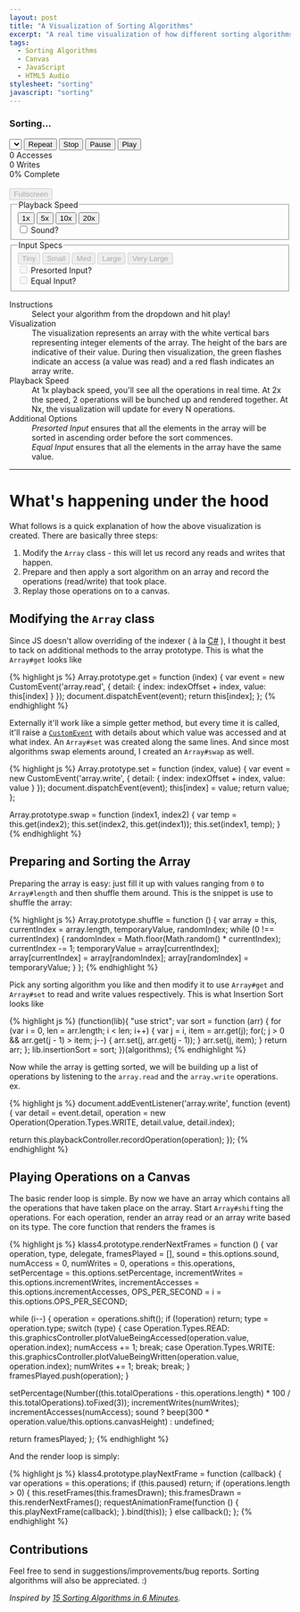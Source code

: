 ```yaml
---
layout: post
title: "A Visualization of Sorting Algorithms"
excerpt: "A real time visualization of how different sorting algorithms work &mdash; no GIFs/videos/java applets/flash, it's all done is javascript. Created using the HTML5 Canvas, CustomEvents and by messing with the Array's prototype. There's also a bit of AudioContext thrown in for some extra jazz."
tags:
  - Sorting Algorithms
  - Canvas
  - JavaScript
  - HTML5 Audio
stylesheet: "sorting"
javascript: "sorting"
---
```


<div class="curtain">
  <div class="curtain-container">
    <h3 class="curtain-caption">Sorting...</h3>
  </div>
</div>

<div class="jumbotron pure-form" id="divJumbotron2">
  <div class="pure-g">
    <div class="pure-u-1-1">
      <div class="pull-left">
        <select id="slctAlgorithms">
          <optgroup>Sort Algorithms</optgroup>
        </select>
        <button type="button" id="btnRestart" class="pure-button hidden">Repeat</button>
        <button type="button" id="btnStop" class="pure-button">Stop</button>
        <button type="button" id="btnPause" class="pure-button">Pause</button>
        <button type="button" id="btnPlay" class="pure-button">Play</button>
      </div>
      <div class="pull-right counters">
        <div class="access-counter"><span id="lblAccesses">0</span> Accesses</div>
        <div class="writes-counter"><span id="lblWrites">0</span> Writes</div>
        <div class="completion-counter"><span id="lblPercentage">0</span>% Complete</div>
      </div>
    </div>
  </div>
  &nbsp;
  <div class="pure-g">
    <div class="pure-u-1-1 canvas-container">
      <canvas class="canvas"></canvas>
      <button type="button" id="btnFullscreen" class="pure-button" disabled="disabled">
      Fullscreen
      </button>
    </div>
  </div>
</div>



  
<form class="" id="frmSort" action="javascript:void(0)">
  
  <!-- Pseudo Submit Button -->
  <input type="submit" class="hidden" style="display:none" data-aria-hidden="true">

  <!-- Playback Settings -->
  <div class="pure-u-1-2">
    <fieldset>
      <legend>Playback Speed</legend>
      <div class="pure-u-1-1">
        <button type="button" class="btn-speed pure-button active">1x</button>
        <button type="button" class="btn-speed pure-button">5x</button>
        <button type="button" class="btn-speed pure-button">10x</button>
        <button type="button" class="btn-speed pure-button">20x</button>
        <div class="checkbox hidden">
          <label>
            <input type="checkbox" value="sound" id="chkSound">
            Sound?
          </label>
        </div>
      </div>
    </fieldset>
  </div>

  <!-- Input Size and Specs -->
  <div class="pure-u-1-2">
    <fieldset disabled class="fldElements">
      <legend>Input Specs</legend>
      <div class="pure-u-1-1">
        <button type="button" class="btn-elements pure-button">Tiny</button>
        <button type="button" class="btn-elements pure-button active">Small</button>
        <button type="button" class="btn-elements pure-button">Med</button>
        <button type="button" class="btn-elements pure-button">Large</button>
        <button type="button" class="btn-elements pure-button">Very Large</button>
      </div>
      <div class="pure-u-1-1">
        <div class="checkbox">
          <label>
            <input type="checkbox" value="presorted" id="chkPresorted">
            Presorted Input?
          </label>
        </div>
        <div class="checkbox">
          <label>
            <input type="checkbox" value="equal" id="chkEqual">
            Equal Input?
          </label>
        </div>
      </div>
    </fieldset>
  </div>
</form>

<dl>
  <dt>Instructions</dt>
  <dd>Select your algorithm from the dropdown and hit play!</dd>
  <dt>Visualization</dt>
  <dd>The visualization represents an array with the white vertical bars representing integer elements of the array. The height of the bars are indicative of their value. During then visualization, the green flashes indicate an access (a value was read) and a red flash indicates an array write.</dd>
  <dt>Playback Speed</dt>
  <dd>At 1x playback speed, you'll see all the operations in real time. At 2x the speed, 2 operations will be bunched up and rendered together. At Nx, the visualization will update for every N operations.</dd>
  <dt>Additional Options</dt>
  <dd>
    <em>Presorted Input</em> ensures that all the elements in the array will be sorted in ascending order before the sort commences. <br> <em>Equal Input</em> ensures that all the elements in the array have the same value.
  </dd>
</dl>

---

# What's happening under the hood

What follows is a quick explanation of how the above visualization is created. There are basically three steps:

1. Modify the `Array` class - this will let us record any reads and writes that happen.
2. Prepare and then apply a sort algorithm on an array and record the operations (read/write) that took place.
3. Replay those operations on to a canvas.


## Modifying the `Array` class

Since JS doesn't allow overriding of the indexer ( à la [C#](https://msdn.microsoft.com/en-us/library/6x16t2tx.aspx) ), I thought it best to tack on additional methods to the array prototype. This is what the `Array#get` looks like

{% highlight js %}
Array.prototype.get = function (index) {
  var event = new CustomEvent('array.read', { detail: { index: indexOffset + index, value: this[index] } });
  document.dispatchEvent(event);
  return this[index];
};
{% endhighlight %}

Externally it'll work like a simple getter method, but every time it is called, it'll raise a [`CustomEvent`](https://developer.mozilla.org/en/docs/Web/API/CustomEvent) with details about which value was accessed and at what index. An `Array#set` was created along the same lines. And since most algorithms swap elements around, I created an `Array#swap` as well.

{% highlight js %}
Array.prototype.set = function (index, value) {
  var event = new CustomEvent('array.write', { detail: { index: indexOffset + index, value: value } });
  document.dispatchEvent(event);
  this[index] = value;
  return value;
};

Array.prototype.swap = function (index1, index2) {
  var temp = this.get(index2);
  this.set(index2, this.get(index1));
  this.set(index1, temp);
}
{% endhighlight %}


## Preparing and Sorting the Array

Preparing the array is easy: just fill it up with values ranging from `0` to `Array#length` and then shuffle them around. This is the snippet is use to shuffle the array:

{% highlight js %}
Array.prototype.shuffle = function () {
  var array = this, currentIndex = array.length,
    temporaryValue, randomIndex;
  while (0 !== currentIndex) {
    randomIndex = Math.floor(Math.random() * currentIndex);
    currentIndex -= 1;
    temporaryValue = array[currentIndex];
    array[currentIndex] = array[randomIndex];
    array[randomIndex] = temporaryValue;
  }
};
{% endhighlight %}

Pick any sorting algorithm you like and then modify it to use `Array#get` and `Array#set` to read and write values respectively. This is what Insertion Sort looks like

{% highlight js %}
(function(lib){
  "use strict";
  var sort = function (arr) {
    for (var i = 0, len = arr.length; i < len; i++) {
      var j = i, item = arr.get(j);
      for(; j > 0 && arr.get(j - 1) > item; j--) {
        arr.set(j, arr.get(j - 1));
      }
      arr.set(j, item);
    }
    return arr;
  };
  lib.insertionSort = sort;
})(algorithms);
{% endhighlight %}

Now while the array is getting sorted, we will be building up a list of operations by listening to the `array.read` and the `array.write` operations. ex.

{% highlight js %}
document.addEventListener('array.write', function (event) {
  var detail = event.detail,
    operation = new Operation(Operation.Types.WRITE, detail.value, detail.index);

  return this.playbackController.recordOperation(operation);
});
{% endhighlight %}


## Playing Operations on a Canvas

The basic render loop is simple. By now we have an array which contains all the operations that have taken place on the array. Start `Array#shift`ing the operations. For each operation, render an array read or an array write based on its type. The core function that renders the frames is

{% highlight js %}
klass4.prototype.renderNextFrames = function () {
  var operation, type,
    delegate, framesPlayed = [],
    sound = this.options.sound,
    numAccess = 0, numWrites = 0,
    operations = this.operations,
    setPercentage = this.options.setPercentage,
    incrementWrites = this.options.incrementWrites,
    incrementAccesses = this.options.incrementAccesses,
    OPS_PER_SECOND = i = this.options.OPS_PER_SECOND;

  while (i--) {
    operation = operations.shift();
    if (!operation) return;
    type = operation.type;
    switch (type) {
      case Operation.Types.READ:
        this.graphicsController.plotValueBeingAccessed(operation.value, operation.index);
        numAccess += 1;
        break;
      case Operation.Types.WRITE:
        this.graphicsController.plotValueBeingWritten(operation.value, operation.index);
        numWrites += 1;
        break;
      break;
    }
    framesPlayed.push(operation);
  }

  setPercentage(Number((this.totalOperations - this.operations.length) * 100 / this.totalOperations).toFixed(3));
  incrementWrites(numWrites);
  incrementAccesses(numAccess);
  sound ? beep(300 * operation.value/this.options.canvasHeight) : undefined;

  return framesPlayed;
};
{% endhighlight %}

And the render loop is simply: 

{% highlight js %}
klass4.prototype.playNextFrame = function (callback) {
  var operations = this.operations;
  if (this.paused) return;
  if (operations.length > 0) {
    this.resetFrames(this.framesDrawn);
    this.framesDrawn = this.renderNextFrames();
    requestAnimationFrame(function () {
      this.playNextFrame(callback);
    }.bind(this));
  } else callback();
};
{% endhighlight %}


## Contributions

Feel free to send in suggestions/improvements/bug reports. Sorting algorithms will also be appreciated. :)


*Inspired by [15 Sorting Algorithms in 6 Minutes](http://www.youtube.com/watch?v=kPRA0W1kECg).*